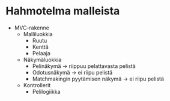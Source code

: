 # Hahmotelma malleista

- MVC-rakenne
  - Malliluokkia
    - Ruutu
    - Kenttä
    - Pelaaja
  - Näkymäluokkia
    - Pelinäkymä -> riippuu pelattavasta pelistä
    - Odotusnäkymä -> ei riipu pelistä
    - Matchmakingin pyytämisen näkymä -> ei riipu pelistä
  - Kontrollerit
    - Pelilogiikka